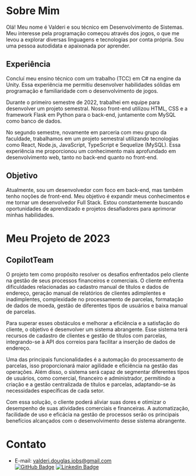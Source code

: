 # Sobre Mim

Olá! Meu nome é Valderi e sou técnico em Desenvolvimento de Sistemas. Meu interesse pela programação começou através dos jogos, o que me levou a explorar diversas linguagens e tecnologias por conta própria. Sou uma pessoa autodidata e apaixonada por aprender.

## Experiência

Concluí meu ensino técnico com um trabalho (TCC) em C# na engine da Unity. Essa experiência me permitiu desenvolver habilidades sólidas em programação e familiaridade com o desenvolvimento de jogos.

Durante o primeiro semestre de 2022, trabalhei em equipe para desenvolver um projeto semestral. Nosso front-end utilizou HTML, CSS e a framework Flask em Python para o back-end, juntamente com MySQL como banco de dados.

No segundo semestre, novamente em parceria com meu grupo da faculdade, trabalhamos em um projeto semestral utilizando tecnologias como React, Node.js, JavaScript, TypeScript e Sequelize (MySQL). Essa experiência me proporcionou um conhecimento mais aprofundado em desenvolvimento web, tanto no back-end quanto no front-end.

## Objetivo

Atualmente, sou um desenvolvedor com foco em back-end, mas também tenho noções de front-end. Meu objetivo é expandir meus conhecimentos e me tornar um desenvolvedor Full Stack. Estou constantemente buscando oportunidades de aprendizado e projetos desafiadores para aprimorar minhas habilidades.

# Meu Projeto de 2023

## CopilotTeam

O projeto tem como propósito resolver os desafios enfrentados pelo cliente na gestão de seus processos financeiros e comerciais. O cliente enfrenta dificuldades relacionadas ao cadastro manual de títulos e dados de endereço, geração manual de relatórios de clientes adimplentes e inadimplentes, complexidade no processamento de parcelas, formatação de dados de moeda, gestão de diferentes tipos de usuários e baixa manual de parcelas.

Para superar esses obstáculos e melhorar a eficiência e a satisfação do cliente, o objetivo é desenvolver um sistema abrangente. Esse sistema terá recursos de cadastro de clientes e gestão de títulos com parcelas, integrando-se à API dos correios para facilitar a inserção de dados de endereço. 

Uma das principais funcionalidades é a automação do processamento de parcelas, isso proporcionará maior agilidade e eficiência na gestão das operações. Além disso, o sistema será capaz de segmentar diferentes tipos de usuários, como comercial, financeiro e administrador, permitindo a criação e a gestão centralizada de títulos e parcelas, adaptando-se às necessidades específicas de cada setor.

Com essa solução, o cliente poderá aliviar suas dores e otimizar o desempenho de suas atividades comerciais e financeiras. A automatização, facilidade de uso e eficácia na gestão de processos serão os principais benefícios alcançados com o desenvolvimento desse sistema abrangente.

# Contato

- E-mail: [valderi.douglas.jobs@gmail.com](mailto:valderi.douglas.jobs@gmail.com)<br>
[![GitHub Badge](https://img.shields.io/badge/GitHub-111217?style=flat-square&logo=github&logoColor=white)](https://github.com/ValderiDouglas)
[![Linkedin Badge](https://img.shields.io/badge/Linkedin-blue?style=flat-square&logo=Linkedin&logoColor=white)](https://www.linkedin.com/in/valderidouglas/)